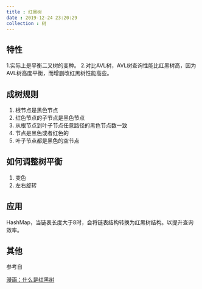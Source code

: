 ```yaml
---
title : 红黑树
date : 2019-12-24 23:20:29
collection : 树
---
```


## 特性

1.实际上是平衡二叉树的变种。
2.对比AVL树，AVL树查询性能比红黑树高，因为AVL树高度平衡，而增删改红黑树性能高些。

## 成树规则

1. 根节点是黑色节点
2. 红色节点的子节点是黑色节点
3. 从根节点到叶子节点任意路径的黑色节点数一致
4. 节点是黑色或者红色的
5. 叶子节点都是黑色的空节点

## 如何调整树平衡

1. 变色
2. 左右旋转

## 应用

HashMap，当链表长度大于8时，会将链表结构转换为红黑树结构。以提升查询效率。

## 其他

参考自

[漫画：什么是红黑树](https://mp.weixin.qq.com/s?__biz=MzIxMjE5MTE1Nw==&mid=2653191832&idx=1&sn=12017161025495c6914b5ab9397baa59&chksm=8c990c42bbee8554ba02eb83d839123bd3bead6ffc736111456ea77367a3df75750cf88016e0&scene=21#wechat_redirect)